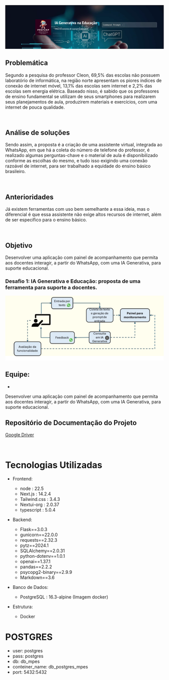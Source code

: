 <img src="readme_docs/Captura de tela de 2024-08-13 13-42-08.png" />

<br>

## Problemática
<p>
Segundo a pesquisa do professor Cleon, 69,5% das escolas não possuem laboratório de informática, na região norte apresentam os piores índices de conexão de internet móvel, 13,1% das escolas sem internet e 2,2% das escolas sem energia elétrica. Baseado nisso, é sabido que os professores de ensino fundamental se utilizam de seus smartphones para realizarem seus planejamentos de aula, produzirem materiais e exercícios, com uma internet de pouca qualidade.
</p>



<br>

## Análise de soluções
<p>
Sendo assim, a proposta é a criação de uma assistente virtual, integrada ao WhatsApp, em que há a coleta do número de telefone do professor, é realizado algumas perguntas-chave e o material de aula é disponibilizado conforme as escolhas do mesmo, e tudo isso exigindo uma conexão razoável de internet, para ser trabalhado a equidade do ensino básico brasileiro.
</p>



<br>

## Anterioridades
<p>
Já existem ferramentas com uso bem semelhante a essa ideia, mas o diferencial é que essa assistente não exige altos recursos de internet, além de ser específico para o ensino básico.
</p>

<br>

## Objetivo
<p>
Desenvolver uma aplicação com painel de acompanhamento que permita aos docentes interagir, a partir do WhatsApp, com uma IA Generativa, para suporte educacional. 
</p>

### Desafio 1: IA Generativa e Educação: proposta de uma ferramenta para suporte a docentes. 

<img src="readme_docs/esquema_desafio1.png" />


<br>



## Equipe:
 - 
<p>
Desenvolver uma aplicação com painel de acompanhamento que permita aos docentes interagir, a partir do WhatsApp, com uma IA Generativa, para suporte educacional. 
</p>




## Repositório de Documentação do Projeto

<a href="https://drive.google.com/drive/u/2/folders/1mHKebFOU_om07Hdl-L5hNnVV2izaS84O">Google Driver</a>

<br>

# Tecnologias Utilizadas
   - Frontend:
      - node : 22.5
      - Next.js : 14.2.4
      - Tailwind.css : 3.4.3
      - Nextui-org : 2.0.37
      - typescript : 5.0.4

   - Backend:
      - Flask==3.0.3
      - gunicorn==22.0.0
      - requests==2.32.3
      - pytz==2024.1
      - SQLAlchemy==2.0.31
      - python-dotenv==1.0.1
      - openai==1.37.1
      - pandas==2.2.2
      - psycopg2-binary==2.9.9
      - Markdown==3.6


   - Banco de Dados:
      - PostgreSQL : 16.3-alpine (Imagem docker)

   - Estrutura:
      - Docker


# POSTGRES
   - user: postgres
   - pass: postgres
   - db: db_mpes
   - conteiner_name: db_postgres_mpes
   - port: 5432:5432

   



